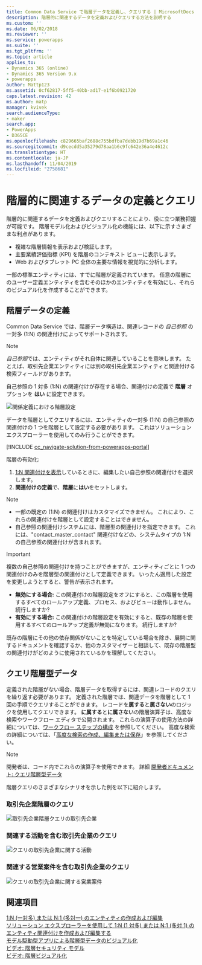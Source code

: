 ```yaml
---
title: Common Data Service で階層データを定義し、クエリする | MicrosoftDocs
description: 階層的に関連するデータを定義およびクエリする方法を説明する
ms.custom: ''
ms.date: 06/02/2018
ms.reviewer: ''
ms.service: powerapps
ms.suite: ''
ms.tgt_pltfrm: ''
ms.topic: article
applies_to:
- Dynamics 365 (online)
- Dynamics 365 Version 9.x
- powerapps
author: Mattp123
ms.assetid: 0cf62817-5ff5-40bb-ad17-e1f6b0921720
caps.latest.revision: 42
ms.author: matp
manager: kvivek
search.audienceType:
- maker
search.app:
- PowerApps
- D365CE
ms.openlocfilehash: c829665baf2688c755bdfba7debb19d7b69a1c46
ms.sourcegitcommit: d9cecdd5a35279d78aa1b6c9fc642e36a4e4612c
ms.translationtype: HT
ms.contentlocale: ja-JP
ms.lasthandoff: 11/04/2019
ms.locfileid: "2758681"
---
```

# <a name="define-and-query-hierarchically-related-data"></a>階層的に関連するデータの定義とクエリ

階層的に関連するデータを定義およびクエリすることにより、役に立つ業務把握が可能です。 階層モデル化およびビジュアル化の機能には、以下に示すさまざまな利点があります。  
  
- 複雑な階層情報を表示および検証します。  
- 主要業績評価指標 (KPI) を階層のコンテキスト ビューに表示します。  
- Web およびタブレット PC 全体の主要な情報を視覚的に分析します。  
  
一部の標準エンティティには、すでに階層が定義されています。 任意の階層にのユーザー定義エンティティを含むそのほかのエンティティを有効にし、それらのビジュアル化を作成することができます。 

## <a name="define-hierarchical-data"></a>階層データの定義

Common Data Service では、階層データ構造は、関連レコードの *自己参照* の一対多 (1:N) の関連付けによってサポートされます。 

> [!NOTE]
> *自己参照*では、エンティティがそれ自体に関連していることを意味します。 たとえば、取引先企業エンティティには別の取引先企業エンティティと関連付ける検索フィールドがあります。

自己参照の 1 対多 (1:N) の関連付けが存在する場合、関連付けの定義で **階層** オプションを **はい** に設定できます。

![関係定義における階層設定](media/self-referential-relationship-car-solution-explorer.png)

データを階層としてクエリするには、エンティティの一対多 (1:N) の自己参照の関連付けの 1 つを階層として設定する必要があります。 これはソリューション エクスプローラーを使用してのみ行うことができます。

[!INCLUDE [cc_navigate-solution-from-powerapps-portal](../../includes/cc_navigate-solution-from-powerapps-portal.md)]

階層の有効化:  
  
1. [1:N 関連付けを表示](create-edit-1n-relationships-solution-explorer.md#view-entity-relationships)しているときに、編集したい自己参照の関連付けを選択します。
2. **関連付けの定義**で、**階層**に**はい**をセットします。  
  
> [!NOTE]
> - 一部の既定の (1:N) の関連付けはカスタマイズできません。 これにより、これらの関連付けを階層として設定することはできません。  
> - 自己参照の関連付けシステムには、階層型の関連付けを指定できます。 これには、"contact_master_contact" 関連付けなどの、システムタイプの 1:N の自己参照の関連付けが含まれます。  

> [!IMPORTANT]
> 複数の自己参照の関連付けを持つことができますが、エンティティごとに 1 つの関連付けのみを階層型の関連付けとして定義できます。 いったん適用した設定を変更しようとすると、警告が表示されます。
>
> - **無効にする場合:** この関連付けの階層設定をオフにすると、この階層を使用するすべてのロールアップ定義、プロセス、およびビューは動作しません。 続行しますか? 
> - **有効にする場合:** この関連付けの階層設定を有効にすると、既存の階層を使用するすべてのロールアップ定義が無効になります。 続行しますか?
>
> 既存の階層にその他の依存関係がないことを特定している場合を除き、展開に関するドキュメントを確認するか、他のカスタマイザーと相談して、既存の階層型の関連付けがどのように使用されているかを理解してください。

<a name="BKMK_Querydata"></a> 
  
## <a name="query-hierarchical-data"></a>クエリ階層型データ  

定義された階層がない場合、階層データを取得するには、関連レコードのクエリを繰り返す必要があります。 定義された階層では、関連データを階層として 1 回の手順でクエリすることができます。 レコードを**属する**と**属さない**のロジックを使用してクエリできます。 **に属する**と**に属さない**の階層演算子は、高度な検索やワークフロー エディタで公開されます。 これらの演算子の使用方法の詳細については、[ワークフロー ステップの構成](/flow/configure-workflow-steps#setting-conditions-for-workflow-actions) を参照してください。 高度な検索の詳細については、「[高度な検索の作成、編集または保存](https://docs.microsoft.com/dynamics365/customer-engagement/basics/save-advanced-find-search)」を参照してください。  

> [!NOTE]
> 開発者は、コード内でこれらの演算子を使用できます。 詳細 [開発者ドキュメント: クエリ階層型データ](/dynamics365/customer-engagement/developer/org-service/query-hierarchical-data)
  
階層クエリのさまざまなシナリオを示した例を以下に紹介します。  
  
### <a name="query-account-hierarchy"></a>取引先企業階層のクエリ  
  
![取引先企業階層クエリの取引先企業](media/query-accounts.png)  
  
### <a name="query-account-hierarchy-including-related-activities"></a>関連する活動を含む取引先企業のクエリ  
  
![クエリの取引先企業に関する活動](media/query-account-related-activities.png)  
  
###  <a name="query-account-hierarchy-including-related-opportunities"></a>関連する営業案件を含む取引先企業のクエリ  
  
![クエリの取引先企業に関する営業案件](media/query-account-related-opportunities.png)  
  
## <a name="see-also"></a>関連項目 
[1:N (一対多) または N:1 (多対一) のエンティティの作成および編集](create-edit-1n-relationships.md)<br />
[ソリューション エクスプローラーを使用して 1:N (1 対多) または N:1 (多対 1) のエンティティ関連付けを作成および編集する](create-edit-1n-relationships-solution-explorer.md)<br />
[モデル駆動型アプリによる階層型データのビジュアル化](visualize-hierarchical-data.md)<br />
[ビデオ: 階層セキュリティ モデル](https://www.youtube.com/watch?v=kx5So32DrCo&index=10&list=PLC3591A8FE4ADBE07)<br />
[ビデオ: 階層ビジュアル化](https://www.youtube.com/watch?v=_dGBE6icLNw&index=9&list=PLC3591A8FE4ADBE07)

